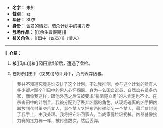 
- **名字：** 未知
- **性别：** 女
- **年龄：** 30岁
- **身份：** 议员的情妇，暗杀计划中的接力者
- **登场作品：** [[《余生皆假期》]]
- **相关角色：** [[田中（议员）]]（情人）

---

👠 **介绍：** 

1. 被[[沟口]]和[[冈田]]绑架后，遭遇了盘检。

2. 在刺杀[[田中（议员）]]的计划中，负责丢弃凶器。

> 我并不知道究竟是谁安排了这个计划。不过我推测，参与这个计划的所有人多少都对那个叫田中的男人心怀怨恨。身为一名国会议员，自然会有很多仇家，而像我这样，跟他外遇之后又被要求“搞清楚立场”的人肯定也不少。在杀害田中的计划里，我被分配到了丢弃凶器的角色。从现场逃离的凶手把凶器放到信封里交给某人，那个某人又把东西传递给另一个某人。最后信封到了我手上，由我处理。我将把它带回家去，当成家庭垃圾扔掉。凶器就像接力赛的接力棒一样，被传递数次，然后丢弃。